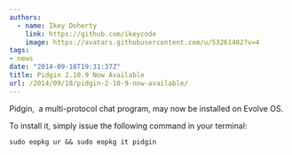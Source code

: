 ```yaml
---
authors:
  - name: Ikey Doherty
    link: https://github.com/ikeycode
    image: https://avatars.githubusercontent.com/u/53261402?v=4
tags:
- news
date: "2014-09-18T19:31:37Z"
title: Pidgin 2.10.9 Now Available
url: /2014/09/18/pidgin-2-10-9-now-available/
---
```


Pidgin,  a multi-protocol chat program, may now be installed on Evolve OS.
<!-- more -->
To install it, simply issue the following command in your terminal:

```
sudo eopkg ur && sudo eopkg it pidgin
```